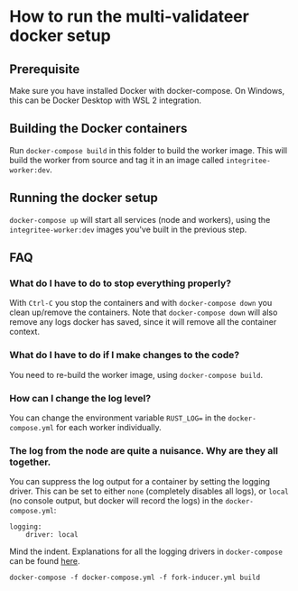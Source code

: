 #  How to run the multi-validateer docker setup

## Prerequisite

Make sure you have installed Docker with docker-compose. On Windows, this can be Docker Desktop with WSL 2 integration.

## Building the Docker containers

Run `docker-compose build` in this folder to build the worker image. This will build the worker from source and tag it in an image called `integritee-worker:dev`.

## Running the docker setup

`docker-compose up` will start all services (node and workers), using the `integritee-worker:dev` images you've built in the previous step.

## FAQ
### What do I have to do to stop everything properly?
With `Ctrl-C` you stop the containers and with `docker-compose down` you clean up/remove the containers. Note that `docker-compose down` will also remove any logs docker has saved, since it will remove all the container context.

### What do I have to do if I make changes to the code?
You need to re-build the worker image, using `docker-compose build`.

### How can I change the log level?
You can change the environment variable `RUST_LOG=` in the `docker-compose.yml` for each worker individually.

### The log from the node are quite a nuisance. Why are they all together.
You can suppress the log output for a container by setting the logging driver. This can be set to either `none` (completely disables all logs), or `local` (no console output, but docker will record the logs) in the `docker-compose.yml`:
```
logging:
    driver: local
```
Mind the indent. Explanations for all the logging drivers in `docker-compose` can be found [here](https://docs.docker.com/config/containers/logging/local/).

```
docker-compose -f docker-compose.yml -f fork-inducer.yml build


```
